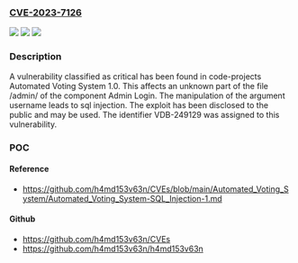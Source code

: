 ### [CVE-2023-7126](https://cve.mitre.org/cgi-bin/cvename.cgi?name=CVE-2023-7126)
![](https://img.shields.io/static/v1?label=Product&message=Automated%20Voting%20System&color=blue)
![](https://img.shields.io/static/v1?label=Version&message=%3D%201.0%20&color=brighgreen)
![](https://img.shields.io/static/v1?label=Vulnerability&message=CWE-89%20SQL%20Injection&color=brighgreen)

### Description

A vulnerability classified as critical has been found in code-projects Automated Voting System 1.0. This affects an unknown part of the file /admin/ of the component Admin Login. The manipulation of the argument username leads to sql injection. The exploit has been disclosed to the public and may be used. The identifier VDB-249129 was assigned to this vulnerability.

### POC

#### Reference
- https://github.com/h4md153v63n/CVEs/blob/main/Automated_Voting_System/Automated_Voting_System-SQL_Injection-1.md

#### Github
- https://github.com/h4md153v63n/CVEs
- https://github.com/h4md153v63n/h4md153v63n


